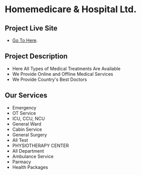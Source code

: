# Homemedicare & Hospital Ltd.

## Project Live Site

- [Go To Here](https://homemedicare-hospital.web.app/).

## Project Description

- Here All Types of Medical Treatments Are Available
- We Provide Online and Offline Medical Services
- We Provide Country's Best Doctors

## Our Services

- Emergency
- OT Service
- ICU, CCU, NCU
- General Ward
- Cabin Service
- General Surgery
- All Test
- PHYSIOTHERAPY CENTER
- All Department
- Ambulance Service
- Parmacy
- Health Packages
